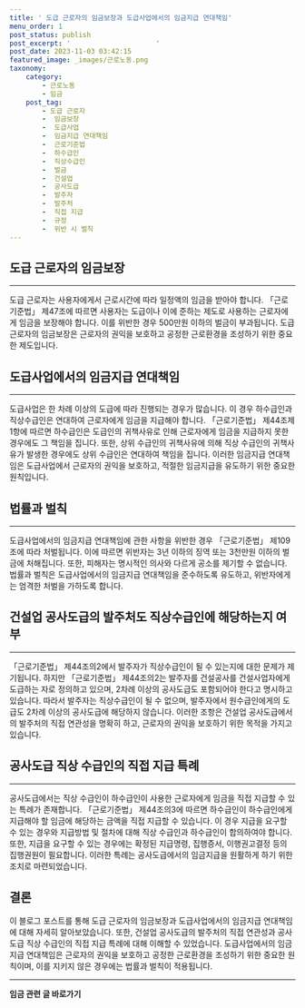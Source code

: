 ```yaml
---
title: ' 도급 근로자의 임금보장과 도급사업에서의 임금지급 연대책임'
menu_order: 1
post_status: publish
post_excerpt: '                     '
post_date: 2023-11-03 03:42:15
featured_image: _images/근로노동.png
taxonomy:
    category:
        - 근로노동
        - 임금
    post_tag:
        - 도급 근로자
        -  임금보장
        -  도급사업
        -  임금지급 연대책임
        -  근로기준법
        -  하수급인
        -  직상수급인
        -  벌금
        -  건설업
        -  공사도급
        -  발주자
        -  발주처
        -  직접 지급
        -  규정
        -  위반 시 벌칙
---
```



## 도급 근로자의 임금보장
---------------------
도급 근로자는 사용자에게서 근로시간에 따라 일정액의 임금을 받아야 합니다. 「근로기준법」 제47조에 따르면 사용자는 도급이나 이에 준하는 제도로 사용하는 근로자에게 임금을 보장해야 합니다. 이를 위반한 경우 500만원 이하의 벌금이 부과됩니다. 도급 근로자의 임금보장은 근로자의 권익을 보호하고 공정한 근로환경을 조성하기 위한 중요한 제도입니다.

## 도급사업에서의 임금지급 연대책임
------------------------------
도급사업은 한 차례 이상의 도급에 따라 진행되는 경우가 많습니다. 이 경우 하수급인과 직상수급인은 연대하여 근로자에게 임금을 지급해야 합니다. 「근로기준법」 제44조제1항에 따르면 하수급인은 도급인의 귀책사유로 인해 근로자에게 임금을 지급하지 못한 경우에도 그 책임을 집니다. 또한, 상위 수급인의 귀책사유에 의해 직상 수급인의 귀책사유가 발생한 경우에도 상위 수급인은 연대하여 책임을 집니다. 이러한 임금지급 연대책임은 도급사업에서 근로자의 권익을 보호하고, 적절한 임금지급을 유도하기 위한 중요한 원칙입니다.

## 법률과 벌칙
----------
도급사업에서의 임금지급 연대책임에 관한 사항을 위반한 경우 「근로기준법」 제109조에 따라 처벌됩니다. 이에 따르면 위반자는 3년 이하의 징역 또는 3천만원 이하의 벌금에 처해집니다. 또한, 피해자는 명시적인 의사와 다르게 공소를 제기할 수 없습니다. 법률과 벌칙은 도급사업에서의 임금지급 연대책임을 준수하도록 유도하고, 위반자에게는 엄격한 처벌을 가하도록 합니다.

## 건설업 공사도급의 발주처도 직상수급인에 해당하는지 여부
--------------------------------------------------
「근로기준법」 제44조의2에서 발주자가 직상수급인이 될 수 있는지에 대한 문제가 제기됩니다. 하지만 「근로기준법」 제44조의2는 발주자를 건설공사를 건설사업자에게 도급하는 자로 정의하고 있으며, 2차례 이상의 공사도급도 포함되어야 한다고 명시하고 있습니다. 따라서 발주자는 직상수급인이 될 수 없으며, 발주자에서 원수급인에게의 도급도 2차례 이상의 공사도급에 해당하지 않습니다. 이러한 조항은 건설업 공사도급에서의 발주처의 직접 연관성을 명확히 하고, 근로자의 권익을 보호하기 위한 목적을 가지고 있습니다.

## 공사도급 직상 수급인의 직접 지급 특례
--------------------------------
공사도급에서는 직상 수급인이 하수급인이 사용한 근로자에게 임금을 직접 지급할 수 있는 특례가 존재합니다. 「근로기준법」 제44조의3에 따르면 하수급인이 하수급인에게 지급해야 할 임금에 해당하는 금액을 직접 지급할 수 있습니다. 이 경우 지급을 요구할 수 있는 경우와 지급방법 및 절차에 대해 직상 수급인과 하수급인이 합의하여야 합니다. 또한, 지급을 요구할 수 있는 경우에는 확정된 지급명령, 집행증서, 이행권고결정 등의 집행권원이 필요합니다. 이러한 특례는 공사도급에서의 임금지급을 원활하게 하기 위한 조치로 마련되었습니다.

## 결론

이 블로그 포스트를 통해 도급 근로자의 임금보장과 도급사업에서의 임금지급 연대책임에 대해 자세히 알아보았습니다. 또한, 건설업 공사도급의 발주처의 직접 연관성과 공사도급 직상 수급인의 직접 지급 특례에 대해 이해할 수 있었습니다. 도급사업에서의 임금지급 연대책임은 근로자의 권익을 보호하고 공정한 근로환경을 조성하기 위한 중요한 원칙이며, 이를 지키지 않은 경우에는 법률과 벌칙이 적용됩니다.
<!-- wp:separator -->
<hr class="wp-block-separator has-alpha-channel-opacity"/>
<!-- /wp:separator -->

<!-- wp:group {"backgroundColor":"base","layout":{"type":"constrained"}} -->
<div class="wp-block-group has-base-background-color has-background"><!-- wp:paragraph {"align":"center","fontSize":"medium"} -->
<p class="has-text-align-center has-large-font-size"><strong>임금 관련 글 바로가기</strong></p>
<!-- /wp:paragraph -->


<!-- wp:latest-posts
{"categories":[{"id":11225,"count":19,"description":"","link":"https://uknowlaw.com/category/%ec%9e%84%ea%b8%88/","name":"임금","slug":"임금","taxonomy":"category","parent":0,"meta":[],"_links":{"self":[{"href":"https://uknowlaw.com/wp-json/wp/v2/categories/11225"}],"collection":[{"href":"https://uknowlaw.com/wp-json/wp/v2/categories"}],"about":[{"href":"https://uknowlaw.com/wp-json/wp/v2/taxonomies/category"}],"wp:post_type":[{"href":"https://uknowlaw.com/wp-json/wp/v2/posts?categories=11225"}],"curies":[{"name":"wp","href":"https://api.w.org/{rel}","templated":true}]}}],"postsToShow":100,"excerptLength":28,"postLayout":"grid","columns":2,"featuredImageAlign":"left","featuredImageSizeSlug":"large","fontSize":"small"} /--></div>
<!-- /wp:group -->